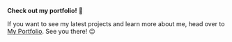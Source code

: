 **Check out my portfolio!** 🌟

If you want to see my latest projects and learn more about me, head over to [My Portfolio](https://shohanislamjoy.github.io/Portfolio/). See you there! 😉
